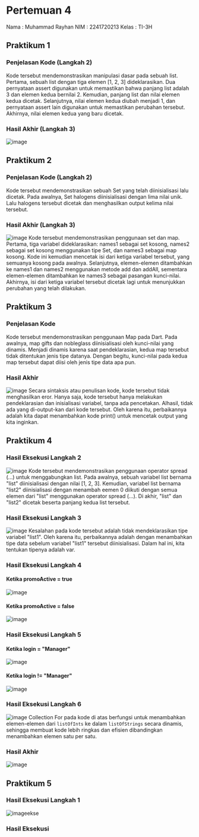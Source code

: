 # Pertemuan 4

Nama   : Muhammad Rayhan
NIM    : 2241720213
Kelas  : TI-3H

## Praktikum 1

### Penjelasan Kode (Langkah 2)
Kode tersebut mendemonstrasikan manipulasi dasar pada sebuah list. Pertama, sebuah list dengan tiga elemen [1, 2, 3] dideklarasikan. Dua pernyataan assert digunakan untuk memastikan bahwa panjang list adalah 3 dan elemen kedua bernilai 2. Kemudian, panjang list dan nilai elemen kedua dicetak. Selanjutnya, nilai elemen kedua diubah menjadi 1, dan pernyataan assert lain digunakan untuk memastikan perubahan tersebut. Akhirnya, nilai elemen kedua yang baru dicetak.

### Hasil Akhir (Langkah 3)
![image](https://github.com/user-attachments/assets/4cb77ca3-031d-42b3-ad76-569e2dc4dddb)

## Praktikum 2

### Penjelasan Kode (Langkah 2)
Kode tersebut mendemonstrasikan sebuah Set yang telah diinisialisasi lalu dicetak. Pada awalnya, Set halogens diinisialisasi dengan lima nilai unik. Lalu halogens tersebut dicetak dan menghasilkan output kelima nilai tersebut.

### Hasil Akhir (Langkah 3)
![image](https://github.com/user-attachments/assets/28af316b-21ec-40dd-9136-561bcb7c864d)
Kode tersebut mendemonstrasikan penggunaan set dan map. Pertama, tiga variabel dideklarasikan: names1 sebagai set kosong, names2 sebagai set kosong menggunakan tipe Set<String>, dan names3 sebagai map kosong. Kode ini kemudian mencetak isi dari ketiga variabel tersebut, yang semuanya kosong pada awalnya. Selanjutnya, elemen-elemen ditambahkan ke names1 dan names2 menggunakan metode add dan addAll, sementara elemen-elemen ditambahkan ke names3 sebagai pasangan kunci-nilai. Akhirnya, isi dari ketiga variabel tersebut dicetak lagi untuk menunjukkan perubahan yang telah dilakukan.

## Praktikum 3

### Penjelasan Kode
Kode tersebut mendemonstrasikan penggunaan Map pada Dart. Pada awalnya, map gifts dan nobleglass diinisialisasi oleh kunci-nilai yang dinamis. Menjadi dinamis karena saat pendeklarasian, kedua map tersebut tidak ditentukan jenis tipe datanya. Dengan begitu, kunci-nilai pada kedua map tersebut dapat diisi oleh jenis tipe data apa pun.

### Hasil Akhir
![image](https://github.com/user-attachments/assets/7747b526-2980-4428-b1a4-f4e69928ed9b)
Secara sintaksis atau penulisan kode, kode tersebut tidak menghasilkan eror. Hanya saja, kode tersebut hanya melakukan pendeklarasian dan inisialisasi variabel, tanpa ada pencetakan. Alhasil, tidak ada yang di-output-kan dari kode tersebut. Oleh karena itu, perbaikannya adalah kita dapat menambahkan kode print() untuk mencetak output yang kita inginkan.

## Praktikum 4

### Hasil Eksekusi Langkah 2
![image](https://github.com/user-attachments/assets/f2afeb3c-d066-45cb-8030-58df18af5c6a)
Kode tersebut mendemonstrasikan penggunaan operator spread (...) untuk menggabungkan list. Pada awalnya, sebuah variabel list bernama "list" diinisialisasi dengan nilai [1, 2, 3]. Kemudian, variabel list bernama "list2" diinisialisasi dengan menambah eemen 0 diikuti dengan semua elemen dari "list" menggunakan operator spread (...). Di akhir, "list" dan "list2" dicetak beserta panjang kedua list tersebut.

### Hasil Eksekusi Langkah 3
![image](https://github.com/user-attachments/assets/dc0d209f-bfb9-47f1-85f9-ec2d5d8c48e4)
Kesalahan pada kode tersebut adalah tidak mendeklarasikan tipe variabel "list1". Oleh karena itu, perbaikannya adalah dengan menambahkan tipe data sebelum variabel "list1" tersebut diinisialisasi. Dalam hal ini, kita tentukan tipenya adalah var.

### Hasil Eksekusi Langkah 4
#### Ketika promoActive = true
![image](https://github.com/user-attachments/assets/b8ca48a8-5728-42dd-a158-3a524e125bbd)

#### Ketika promoActive = false
![image](https://github.com/user-attachments/assets/58a6906f-4e62-4707-99a1-306f089c8025)

### Hasil Eksekusi Langkah 5
#### Ketika login = "Manager"
![image](https://github.com/user-attachments/assets/0d1b9208-04e7-4126-9b21-1c3910f8d1f3)

#### Ketika login != "Manager"
![image](https://github.com/user-attachments/assets/637026ab-28f8-4a85-bb02-9f2fbc83f5b5)

### Hasil Eksekusi Langkah 6
![image](https://github.com/user-attachments/assets/33751241-ef68-4a4d-bae0-7565cb5a0618)
Collection For pada kode di atas berfungsi untuk menambahkan elemen-elemen dari `listOfInts` ke dalam `listOfStrings` secara dinamis, sehingga membuat kode lebih ringkas dan efisien dibandingkan menambahkan elemen satu per satu.

### Hasil Akhir
![image](https://github.com/user-attachments/assets/6e748ea0-5271-4838-8dcc-abc97f52429f)

## Praktikum 5

### Hasil Eksekusi Langkah 1
![image](https://github.com/user-attachments/assets/5ab020cc-0b9f-4682-95a2-6f4ef658ee9c)ekse

### Hasil Eksekusi
